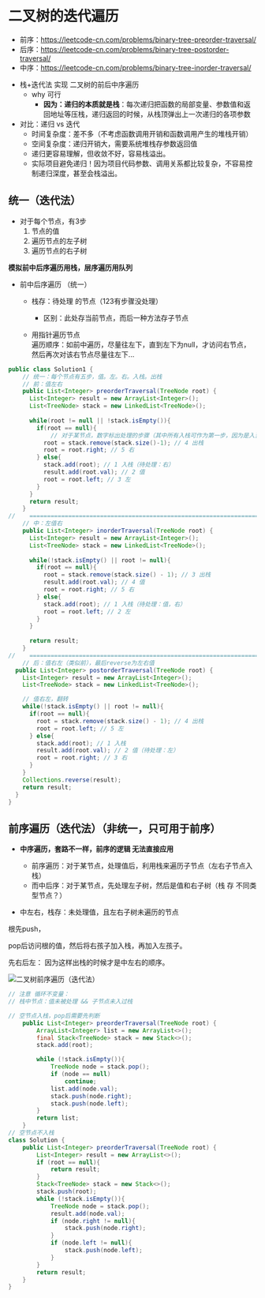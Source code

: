 # 二叉树的迭代遍历

*  前序：https://leetcode-cn.com/problems/binary-tree-preorder-traversal/
*  后序：https://leetcode-cn.com/problems/binary-tree-postorder-traversal/ 
*  中序：https://leetcode-cn.com/problems/binary-tree-inorder-traversal/

+ 栈+迭代法  实现   二叉树的前后中序遍历
  + why 可行
    + **因为：递归的本质就是栈**：每次递归把函数的局部变量、参数值和返回地址等压栈，递归返回的时候，从栈顶弹出上一次递归的各项参数
+ 对比：递归 vs 迭代
  + 时间复杂度：差不多（不考虑函数调用开销和函数调用产生的堆栈开销） 
  + 空间复杂度：递归开销大，需要系统堆栈存参数返回值 
  + 递归更容易理解，但收敛不好，容易栈溢出。 
  + 实际项目避免递归！因为项目代码参数、调用关系都比较复杂，不容易控制递归深度，甚至会栈溢出。

## 统一（迭代法）

+ 对于每个节点，有3步
  1. 节点的值
  2. 遍历节点的左子树
  3. 遍历节点的右子树

**模拟前中后序遍历用栈，层序遍历用队列**

+ 前中后序遍历 （统一）
  + 栈存：待处理 的节点（123有步骤没处理）
    + 区别：此处存当前节点，而后一种方法存子节点

  + 用指针遍历节点  
    遍历顺序：如前中遍历，尽量往左下，直到左下为null，才访问右节点，然后再次对该右节点尽量往左下...

```java
public class Solution1 { 
    // 统一：每个节点有五步，值。左。右。入栈。出栈
    // 前：值左右 
    public List<Integer> preorderTraversal(TreeNode root) {
      List<Integer> result = new ArrayList<Integer>();
      List<TreeNode> stack = new LinkedList<TreeNode>();
  
      while(root != null || !stack.isEmpty()){
        if(root == null){
            // 对于某节点，数字标出处理的步骤（其中所有入栈可作为第一步，因为是入当前节点
          root = stack.remove(stack.size()-1); // 4 出栈
          root = root.right; // 5 右
        } else{
          stack.add(root); // 1 入栈（待处理：右）
          result.add(root.val); // 2 值
          root = root.left; // 3 左
        }
      }
      return result;
    }
//    =================================================================
    // 中：左值右 
    public List<Integer> inorderTraversal(TreeNode root) {
      List<Integer> result = new ArrayList<Integer>();
      List<TreeNode> stack = new LinkedList<TreeNode>();
  
      while(!stack.isEmpty() || root != null){
        if(root == null){
          root = stack.remove(stack.size() - 1); // 3 出栈
          result.add(root.val); // 4 值
          root = root.right; // 5 右
        } else{
          stack.add(root); // 1 入栈（待处理：值，右）
          root = root.left; // 2 左
        }
      }
  
      return result;
    }
//    =================================================================
    // 后：值右左（类似前），最后reverse为左右值 
  public List<Integer> postorderTraversal(TreeNode root) {
    List<Integer> result = new ArrayList<Integer>();
    List<TreeNode> stack = new LinkedList<TreeNode>();

    // 值右左，翻转
    while(!stack.isEmpty() || root != null){
      if(root == null){
        root = stack.remove(stack.size() - 1); // 4 出栈
        root = root.left; // 5 左
      } else{
        stack.add(root); // 1 入栈
        result.add(root.val); // 2 值（待处理：左）
        root = root.right; // 3 右
      }
    }
    Collections.reverse(result);
    return result;
  }
}
```


## 前序遍历（迭代法）（非统一，只可用于前序）

+ **中序遍历，套路不一样，前序的逻辑  无法直接应用**
  + 前序遍历：对于某节点，处理值后，利用栈来遍历子节点（左右子节点入栈）
  + 而中后序：对于某节点，先处理左子树，然后是值和右子树（栈 存 不同类型节点？）
  
+ 中左右，栈存：未处理值，且左右子树未遍历的节点

根先push，

pop后访问根的值，然后将右孩子加入栈，再加入左孩子。

先右后左： 因为这样出栈的时候才是中左右的顺序。



![二叉树前序遍历（迭代法）](https://tva1.sinaimg.cn/large/008eGmZEly1gnbmss7603g30eq0d4b2a.gif)



```java
// 注意 循环不变量：
// 栈中节点：值未被处理 && 子节点未入过栈

// 空节点入栈，pop后需要先判断
    public List<Integer> preorderTraversal(TreeNode root) {
        ArrayList<Integer> list = new ArrayList<>();
        final Stack<TreeNode> stack = new Stack<>();
        stack.add(root);

        while (!stack.isEmpty()){
            TreeNode node = stack.pop();
            if (node == null)
                continue;
            list.add(node.val);
            stack.push(node.right);
            stack.push(node.left);
        }
        return list;
    }
// 空节点不入栈
class Solution {
    public List<Integer> preorderTraversal(TreeNode root) {
        List<Integer> result = new ArrayList<>();
        if (root == null){
            return result;
        }
        Stack<TreeNode> stack = new Stack<>();
        stack.push(root);
        while (!stack.isEmpty()){
            TreeNode node = stack.pop();
            result.add(node.val);
            if (node.right != null){
                stack.push(node.right);
            }
            if (node.left != null){
                stack.push(node.left);
            }
        }
        return result;
    }
}
```


 
